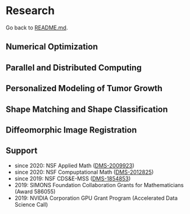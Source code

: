 # Research

Go back to [README.md](../README.md).



## Numerical Optimization



## Parallel and Distributed Computing



## Personalized Modeling of Tumor Growth



## Shape Matching and Shape Classification



## Diffeomorphic Image Registration



## Support
* since 2020: NSF Applied Math ([DMS-2009923](https://www.nsf.gov/awardsearch/showAward?AWD_ID=2009923))
* since 2020: NSF Compuptational Math ([DMS-2012825](https://www.nsf.gov/awardsearch/showAward?AWD_ID=2012825))
* since 2019: NSF CDS&E-MSS ([DMS-1854853](https://www.nsf.gov/awardsearch/showAward?AWD_ID=1854853))
* 2019: SIMONS Foundation Collaboration Grants for Mathematicians (Award 586055)
* 2019: NVIDIA Corporation GPU Grant Program (Accelerated Data Science Call)
